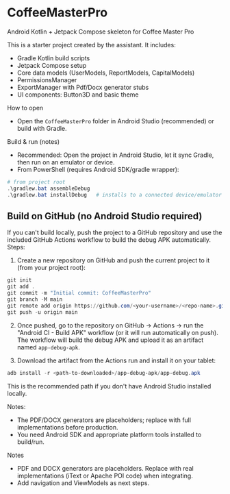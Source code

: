 # CoffeeMasterPro

Android Kotlin + Jetpack Compose skeleton for Coffee Master Pro

This is a starter project created by the assistant. It includes:

- Gradle Kotlin build scripts
- Jetpack Compose setup
- Core data models (UserModels, ReportModels, CapitalModels)
- PermissionsManager
- ExportManager with Pdf/Docx generator stubs
- UI components: Button3D and basic theme

How to open

- Open the `CoffeeMasterPro` folder in Android Studio (recommended) or build with Gradle.

Build & run (notes)

 - Recommended: Open the project in Android Studio, let it sync Gradle, then run on an emulator or device.
 - From PowerShell (requires Android SDK/gradle wrapper):

```powershell
# from project root
.\gradlew.bat assembleDebug
.\gradlew.bat installDebug   # installs to a connected device/emulator
```

Build on GitHub (no Android Studio required)
-----------------------------------------

If you can't build locally, push the project to a GitHub repository and use the included GitHub Actions workflow to build the debug APK automatically. Steps:

1. Create a new repository on GitHub and push the current project to it (from your project root):

```powershell
git init
git add .
git commit -m "Initial commit: CoffeeMasterPro"
git branch -M main
git remote add origin https://github.com/<your-username>/<repo-name>.git
git push -u origin main
```

2. Once pushed, go to the repository on GitHub → Actions → run the "Android CI - Build APK" workflow (or it will run automatically on push). The workflow will build the debug APK and upload it as an artifact named `app-debug-apk`.

3. Download the artifact from the Actions run and install it on your tablet:

```powershell
adb install -r <path-to-downloaded>/app-debug-apk/app-debug.apk
```

This is the recommended path if you don't have Android Studio installed locally.

Notes:
- The PDF/DOCX generators are placeholders; replace with full implementations before production.
- You need Android SDK and appropriate platform tools installed to build/run.

Notes

- PDF and DOCX generators are placeholders. Replace with real implementations (iText or Apache POI code) when integrating.
- Add navigation and ViewModels as next steps.
